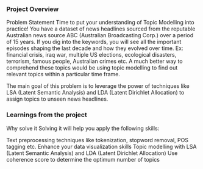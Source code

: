 ### Project Overview

 Problem Statement
Time to put your understanding of Topic Modelling into practice! You have a dataset of news headlines sourced from the reputable Australian news source ABC (Australian Broadcasting Corp.) over a period of 15 years. If you dig into the keywords, you will see all the important episodes shaping the last decade and how they evolved over time. Ex: financial crisis, iraq war, multiple US elections, ecological disasters, terrorism, famous people, Australian crimes etc. A much better way to comprehend these topics would be using topic modelling to find out relevant topics within a particular time frame.

The main goal of this problem is to leverage the power of techniques like LSA (Latent Semantic Analysis) and LDA (Latent Dirichlet Allocation) to assign topics to unseen news headlines.


### Learnings from the project

 Why solve it
Solving it will help you apply the following skills:

Text preprocessing techniques like tokenization, stopword removal, POS tagging etc.
Enhance your data visualization skills
Topic modelling with LSA (Latent Semantic Analysis) and LDA (Latent Dirichlet Allocation)
Use coherence score to determine the optimum number of topics


